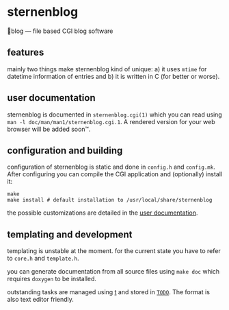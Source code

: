 # sternenblog

🌟blog — file based CGI blog software

## features

mainly two things make sternenblog kind of unique: a) it uses `mtime`
for datetime information of entries and b) it is written in C (for
better or worse).

## user documentation

sternenblog is documented in `sternenblog.cgi(1)` which you can read using
`man -l doc/man/man1/sternenblog.cgi.1`. A rendered version for your
web browser will be added soon™.

## configuration and building

configuration of sternenblog is static and done in
`config.h` and `config.mk`. After configuring you
can compile the CGI application and (optionally)
install it:

```
make
make install # default installation to /usr/local/share/sternenblog
```

the possible customizations are detailed in the
[user documentation](#user%20documentation).

## templating and development

templating is unstable at the moment. for the current state
you have to refer to `core.h` and `template.h`.

you can generate documentation from all source files using `make doc`
which requires `doxygen` to be installed.

outstanding tasks are managed using [t](https://hg.stevelosh.com/t)
and stored in [`TODO`](./TODO). The format is also text editor friendly.
